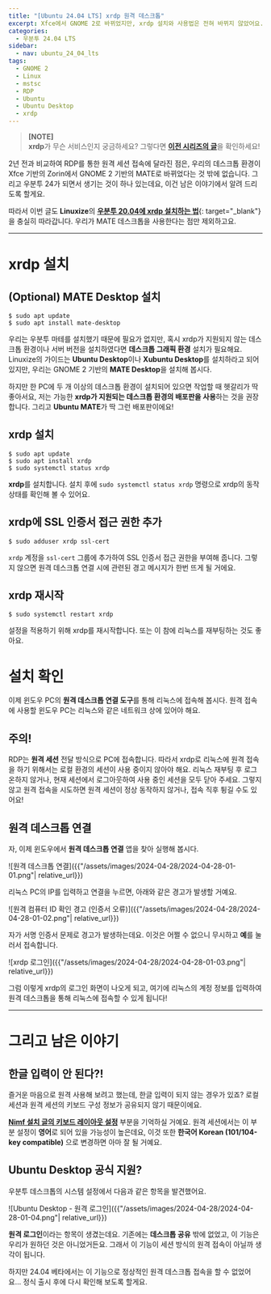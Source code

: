 ```yaml
---
title: "[Ubuntu 24.04 LTS] xrdp 원격 데스크톱"
excerpt: Xfce에서 GNOME 2로 바뀌었지만, xrdp 설치와 사용법은 전혀 바뀌지 않았어요.
categories:
  - 우분투 24.04 LTS
sidebar:
  - nav: ubuntu_24_04_lts
tags:
  - GNOME 2
  - Linux
  - mstsc
  - RDP
  - Ubuntu
  - Ubuntu Desktop
  - xrdp
---
```


> **[NOTE]**  
> **xrdp**가 무슨 서비스인지 궁금하세요?
> 그렇다면 [**이전 시리즈의 글**](/2022-06-11/xrdp-원격-데스크톱)을 확인하세요!

2년 전과 비교하여 RDP를 통한 원격 세션 접속에 달라진 점은, 우리의 데스크톱 환경이 Xfce 기반의 Zorin에서 GNOME 2 기반의 MATE로 바뀌었다는 것 밖에 없습니다. 그리고 우분투 24가 되면서 생기는 것이 하나 있는데요, 이건 남은 이야기에서 알려 드리도록 할게요.

따라서 이번 글도 **Linuxize**의 [**우분투 20.04에 xrdp 설치하는 법**](https://linuxize.com/post/how-to-install-xrdp-on-ubuntu-20-04/){: target="_blank"}을 충실히 따라갑니다. 우리가 MATE 데스크톱을 사용한다는 점만 제외하고요.

---

# xrdp 설치

## (Optional) MATE Desktop 설치

```
$ sudo apt update
$ sudo apt install mate-desktop
```

우리는 우분투 마테를 설치했기 때문에 필요가 없지만, 혹시 xrdp가 지원되지 않는 데스크톱 환경이나 서버 버전을 설치하였다면 **데스크톱 그래픽 환경** 설치가 필요해요. Linuxize의 가이드는 **Ubuntu Desktop**이나 **Xubuntu Desktop**를 설치하라고 되어 있지만, 우리는 GNOME 2 기반의 **MATE Desktop**을 설치해 봅시다.

하지만 한 PC에 두 개 이상의 데스크톱 환경이 설치되어 있으면 작업할 때 헷갈리가 딱 좋아서요, 저는 가능한 **xrdp가 지원되는 데스크톱 환경의 배포판을 사용**하는 것을 권장합니다. 그리고 **Ubuntu MATE**가 딱 그런 배포판이에요!

## xrdp 설치

```
$ sudo apt update
$ sudo apt install xrdp
$ sudo systemctl status xrdp
```

**xrdp**를 설치합니다. 설치 후에 `sudo systemctl status xrdp` 명령으로 xrdp의 동작 상태를 확인해 볼 수 있어요.

## xrdp에 SSL 인증서 접근 권한 추가

```
$ sudo adduser xrdp ssl-cert
```

`xrdp` 계정을 `ssl-cert` 그룹에 추가하여 SSL 인증서 접근 권한을 부여해 줍니다. 그렇지 않으면 원격 데스크톱 연결 시에 관련된 경고 메시지가 한번 뜨게 될 거에요.

## xrdp 재시작

```
$ sudo systemctl restart xrdp
```

설정을 적용하기 위해 xrdp를 재시작합니다. 또는 이 참에 리눅스를 재부팅하는 것도 좋아요.

# 설치 확인

이제 윈도우 PC의 **원격 데스크톱 연결 도구**를 통해 리눅스에 접속해 봅시다. 원격 접속에 사용할 윈도우 PC는 리눅스와 같은 네트워크 상에 있어야 해요.

## 주의!

RDP는 **원격 세션** 전달 방식으로 PC에 접속합니다. 따라서 xrdp로 리눅스에 원격 접속을 하기 위해서는 로컬 환경의 세션이 사용 중이지 않아야 해요. 리눅스 재부팅 후 로그온하지 않거나, 현재 세션에서 로그아웃하여 사용 중인 세션을 모두 닫아 주세요. 그렇지 않고 원격 접속을 시도하면 원격 세션이 정상 동작하지 않거나, 접속 직후 튕길 수도 있어요!

## 원격 데스크톱 연결

자, 이제 윈도우에서 **원격 데스크톱 연결** 앱을 찾아 실행해 봅시다.

![원격 데스크톱 연결]({{"/assets/images/2024-04-28/2024-04-28-01-01.png"| relative_url}})

리눅스 PC의 IP를 입력하고 연결을 누르면, 아래와 같은 경고가 발생할 거예요.

![원격 컴퓨터 ID 확인 경고 (인증서 오류)]({{"/assets/images/2024-04-28/2024-04-28-01-02.png"| relative_url}})

자가 서명 인증서 문제로 경고가 발생하는데요. 이것은 어쩔 수 없으니 무시하고 **예**를 눌러서 접속합니다.

![xrdp 로그인]({{"/assets/images/2024-04-28/2024-04-28-01-03.png"| relative_url}})

그럼 이렇게 xrdp의 로그인 화면이 나오게 되고, 여기에 리눅스의 계정 정보를 입력하여 원격 데스크톱을 통해 리눅스에 접속할 수 있게 됩니다!

---

# 그리고 남은 이야기

## 한글 입력이 안 된다?!

즐거운 마음으로 원격 사용해 보려고 했는데, 한글 입력이 되지 않는 경우가 있죠? 로컬 세션과 원격 세션의 키보드 구성 정보가 공유되지 않기 때문이에요.

[**Nimf 설치 글의 키보드 레이아웃 설정**](/2024-04-08/Nimf-한글-입력기-프레임워크#키보드-레이아웃-확인) 부분을 기억하실 거예요. 원격 세션에서는 이 부분 설정이 **영어**로 되어 있을 가능성이 높은데요, 이것 또한 **한국어 Korean (101/104-key compatible)** 으로 변경하면 아마 잘 될 거예요.

## Ubuntu Desktop 공식 지원?

우분투 데스크톱의 시스템 설정에서 다음과 같은 항목을 발견했어요.

![Ubuntu Desktop - 원격 로그인]({{"/assets/images/2024-04-28/2024-04-28-01-04.png"| relative_url}})

**원격 로그인**이라는 항목이 생겼는데요. 기존에는 **데스크톱 공유** 밖에 없었고, 이 기능은 우리가 원하던 것은 아니었거든요. 그래서 이 기능이 세션 방식의 원격 접속이 아닐까 생각이 됩니다.

하지만 24.04 베타에서는 이 기능으로 정상적인 원격 데스크톱 접속을 할 수 없었어요... 정식 출시 후에 다시 확인해 보도록 할게요.
